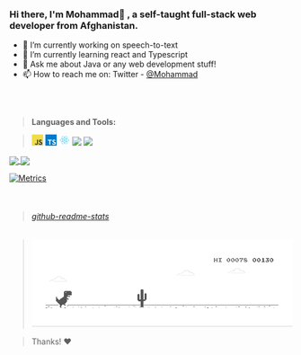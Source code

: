 ### Hi there, I'm Mohammad👋 , a self-taught full-stack web developer from Afghanistan.

- 🔭 I’m currently working on speech-to-text
- 🌱 I’m currently learning react and Typescript
- 🎤 Ask me about Java or any web development stuff!
- 📫 How to reach me on: Twitter - [@Mohammad](https://twitter.com/muhamma94767994)


<br />
<br />

>   **Languages and Tools:**  


> <code><img height="20" src="https://raw.githubusercontent.com/github/explore/80688e429a7d4ef2fca1e82350fe8e3517d3494d/topics/javascript/javascript.png"></code>
> <code><img height="20" src="https://raw.githubusercontent.com/github/explore/80688e429a7d4ef2fca1e82350fe8e3517d3494d/topics/typescript/typescript.png"></code>
> <code><img height="20" src="https://raw.githubusercontent.com/github/explore/80688e429a7d4ef2fca1e82350fe8e3517d3494d/topics/react/react.png"></code>
> <code><img height="20" src="https://sdtimes.com/wp-content/uploads/2018/03/jW4dnFtA_400x400.jpg"></code>
> <code><img height="20" src="https://upload.wikimedia.org/wikipedia/commons/thumb/c/c3/Python-logo-notext.svg/2000px-Python-logo-notext.svg.png"></code>    


<a href="https://github.com/anuraghazra/github-readme-stats">
  <img align="center" height="180" src="https://github-readme-stats.vercel.app/api?username=mohammad-ahmadi10&&show_icons=true&theme=vision-friendly-dark&hide_border=true&langs_count=5"/>
</a>

<a href="https://github.com/anuraghazra/github-readme-stats">
  <img  align="center" height="180" src="https://github-readme-stats.vercel.app/api/top-langs/?username=mohammad-ahmadi10&show_icons=true&theme=vision-friendly-dark&hide_border=true&langs_count=5&layout=compact"
</a>
  
    
![Metrics](https://metrics.lecoq.io/mohammad-ahmadi10?template=terminal&introduction=1&stars=1&lines=1&projects=1&introduction.title=true&stars.limit=4&projects.limit=4&projects.descriptions=false&config.timezone=Europe%2FBerlin)

<br />

  
> ###### _[github-readme-stats](https://github.com/anuraghazra/github-readme-stats.git)_





> ![ding](https://github.com/mohammad-ahmadi10/mohammad-ahmadi10/blob/master/dino.gif)




> Thanks! ❤️

